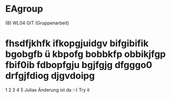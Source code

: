 # EAgroup
(8) WL04 GIT (Gruppenarbeit)

fhsdfjkhfk
ifkopgjuidgv
bifgibifik
bgobgfb ü
kbpofg
bobbkfp
obbikjfgp
fbif0ib
fdbopfgju
bgjfgjg
dfgggo0
drfgjfdiog
djgvdoipg
=======
1
2
3
4
5
Julias Änderung ist da :-)
Try it
